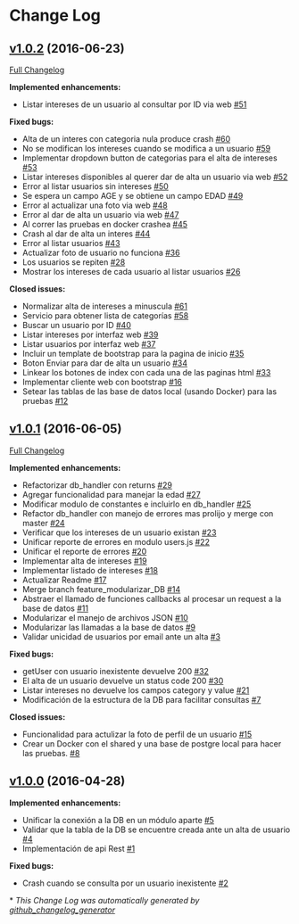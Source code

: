 # Change Log

## [v1.0.2](https://github.com/seguijoaquin/taller2-sharedserver/tree/v1.0.2) (2016-06-23)
[Full Changelog](https://github.com/seguijoaquin/taller2-sharedserver/compare/v1.0.1...v1.0.2)

**Implemented enhancements:**

- Listar intereses de un usuario al consultar por ID via web [\#51](https://github.com/seguijoaquin/taller2-sharedserver/issues/51)

**Fixed bugs:**

- Alta de un interes con categoria nula produce crash [\#60](https://github.com/seguijoaquin/taller2-sharedserver/issues/60)
- No se modifican los intereses cuando se modifica a un usuario [\#59](https://github.com/seguijoaquin/taller2-sharedserver/issues/59)
- Implementar dropdown button de categorias para el alta de intereses [\#53](https://github.com/seguijoaquin/taller2-sharedserver/issues/53)
- Listar intereses disponibles al querer dar de alta un usuario via web [\#52](https://github.com/seguijoaquin/taller2-sharedserver/issues/52)
- Error al listar usuarios sin intereses [\#50](https://github.com/seguijoaquin/taller2-sharedserver/issues/50)
- Se espera un campo AGE y se obtiene un campo EDAD [\#49](https://github.com/seguijoaquin/taller2-sharedserver/issues/49)
- Error al actualizar una foto via web [\#48](https://github.com/seguijoaquin/taller2-sharedserver/issues/48)
- Error al dar de alta un usuario via web [\#47](https://github.com/seguijoaquin/taller2-sharedserver/issues/47)
- Al correr las pruebas en docker crashea [\#45](https://github.com/seguijoaquin/taller2-sharedserver/issues/45)
- Crash al dar de alta un interes [\#44](https://github.com/seguijoaquin/taller2-sharedserver/issues/44)
- Error al listar usuarios [\#43](https://github.com/seguijoaquin/taller2-sharedserver/issues/43)
- Actualizar foto de usuario no funciona [\#36](https://github.com/seguijoaquin/taller2-sharedserver/issues/36)
- Los usuarios se repiten [\#28](https://github.com/seguijoaquin/taller2-sharedserver/issues/28)
- Mostrar los intereses de cada usuario al listar usuarios [\#26](https://github.com/seguijoaquin/taller2-sharedserver/issues/26)

**Closed issues:**

- Normalizar alta de intereses a minuscula [\#61](https://github.com/seguijoaquin/taller2-sharedserver/issues/61)
- Servicio para obtener lista de categorías [\#58](https://github.com/seguijoaquin/taller2-sharedserver/issues/58)
- Buscar un usuario por ID [\#40](https://github.com/seguijoaquin/taller2-sharedserver/issues/40)
- Listar intereses por interfaz web [\#39](https://github.com/seguijoaquin/taller2-sharedserver/issues/39)
- Listar usuarios por interfaz web [\#37](https://github.com/seguijoaquin/taller2-sharedserver/issues/37)
- Incluir un template de bootstrap para la pagina de inicio [\#35](https://github.com/seguijoaquin/taller2-sharedserver/issues/35)
- Boton Enviar para dar de alta un usuario [\#34](https://github.com/seguijoaquin/taller2-sharedserver/issues/34)
- Linkear los botones de index con cada una de las paginas html [\#33](https://github.com/seguijoaquin/taller2-sharedserver/issues/33)
- Implementar cliente web con bootstrap [\#16](https://github.com/seguijoaquin/taller2-sharedserver/issues/16)
- Setear las tablas de las base de datos local \(usando Docker\) para las pruebas [\#12](https://github.com/seguijoaquin/taller2-sharedserver/issues/12)

## [v1.0.1](https://github.com/seguijoaquin/taller2-sharedserver/tree/v1.0.1) (2016-06-05)
[Full Changelog](https://github.com/seguijoaquin/taller2-sharedserver/compare/v1.0.0...v1.0.1)

**Implemented enhancements:**

- Refactorizar db\_handler con returns [\#29](https://github.com/seguijoaquin/taller2-sharedserver/issues/29)
- Agregar funcionalidad para manejar la edad [\#27](https://github.com/seguijoaquin/taller2-sharedserver/issues/27)
- Modificar modulo de constantes e incluirlo en db\_handler [\#25](https://github.com/seguijoaquin/taller2-sharedserver/issues/25)
- Refactor db\_handler con manejo de errores mas prolijo y merge con master [\#24](https://github.com/seguijoaquin/taller2-sharedserver/issues/24)
- Verificar que los intereses de un usuario existan [\#23](https://github.com/seguijoaquin/taller2-sharedserver/issues/23)
- Unificar reporte de errores en modulo users.js [\#22](https://github.com/seguijoaquin/taller2-sharedserver/issues/22)
- Unificar el reporte de errores [\#20](https://github.com/seguijoaquin/taller2-sharedserver/issues/20)
- Implementar alta de intereses [\#19](https://github.com/seguijoaquin/taller2-sharedserver/issues/19)
- Implementar listado de intereses [\#18](https://github.com/seguijoaquin/taller2-sharedserver/issues/18)
- Actualizar Readme [\#17](https://github.com/seguijoaquin/taller2-sharedserver/issues/17)
- Merge branch feature\_modularizar\_DB [\#14](https://github.com/seguijoaquin/taller2-sharedserver/issues/14)
- Abstraer el llamado de funciones callbacks al procesar un request a la base de datos [\#11](https://github.com/seguijoaquin/taller2-sharedserver/issues/11)
- Modularizar el manejo de archivos JSON [\#10](https://github.com/seguijoaquin/taller2-sharedserver/issues/10)
- Modularizar las llamadas a la base de datos [\#9](https://github.com/seguijoaquin/taller2-sharedserver/issues/9)
- Validar unicidad de usuarios por email ante un alta [\#3](https://github.com/seguijoaquin/taller2-sharedserver/issues/3)

**Fixed bugs:**

- getUser con usuario inexistente devuelve 200 [\#32](https://github.com/seguijoaquin/taller2-sharedserver/issues/32)
- El alta de un usuario devuelve un status code 200 [\#30](https://github.com/seguijoaquin/taller2-sharedserver/issues/30)
- Listar intereses no devuelve los campos category y value [\#21](https://github.com/seguijoaquin/taller2-sharedserver/issues/21)
- Modificación de la estructura de la DB para facilitar consultas [\#7](https://github.com/seguijoaquin/taller2-sharedserver/issues/7)

**Closed issues:**

- Funcionalidad para actulizar la foto de perfil de un usuario [\#15](https://github.com/seguijoaquin/taller2-sharedserver/issues/15)
- Crear un Docker con el shared y una base de postgre local para hacer las pruebas. [\#8](https://github.com/seguijoaquin/taller2-sharedserver/issues/8)

## [v1.0.0](https://github.com/seguijoaquin/taller2-sharedserver/tree/v1.0.0) (2016-04-28)
**Implemented enhancements:**

- Unificar la conexión a la DB en un módulo aparte [\#5](https://github.com/seguijoaquin/taller2-sharedserver/issues/5)
- Validar que la tabla de la DB se encuentre creada ante un alta de usuario [\#4](https://github.com/seguijoaquin/taller2-sharedserver/issues/4)
- Implementación de api Rest [\#1](https://github.com/seguijoaquin/taller2-sharedserver/issues/1)

**Fixed bugs:**

- Crash cuando se consulta por un usuario inexistente [\#2](https://github.com/seguijoaquin/taller2-sharedserver/issues/2)



\* *This Change Log was automatically generated by [github_changelog_generator](https://github.com/skywinder/Github-Changelog-Generator)*